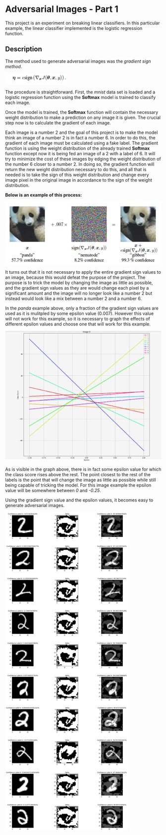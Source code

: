 # Adversarial Images - Part 1

This project is an experiment on breaking linear classifiers. In this particular example, the linear classifier implemented is the logistic regression function.

## Description

The method used to generate adversarial images was the *gradient sign method*.

![Alt text](/img/gsm.png)

The procedure is straightforward. First, the *mnist* data set is loaded and a logistic regression function using the **Softmax** model is trained to classify each image.

Once the model is trained, the **Softmax** function will contain the necessary weight distribution to make a prediction on any image it is given. The crucial step now is to calculate the gradient of each image. 

Each image is a number 2 and the goal of this project is to make the model think an image of a number 2 is in fact a number 6. In order to do this, the gradient of each image must be calculated using a fake label. The gradient function is using the weight distribution of the already trained **Softmax** function except now it is being fed an image of a 2 with a label of 6. It will try to minimize the cost of these images by edging the weight distribution of the number 6 closer to a number 2. In doing so, the gradient function will return the new weight distribution necessary to do this, and all that is needed is to take the sign of this weight distribution and change every image pixel in the original image in accordance to the sign of the weight distribution.

**Below is an example of this process:**

![Alt text](/img/panda.png)


It turns out that it is not necessary to apply the entire gradient sign values to an image, because this would defeat the purpose of the project. The purpose is to trick the model by changing the image as little as possible, and the gradient sign values as they are would change each pixel by a significant amount and the image will no longer look like a number 2 but instead would look like a mix between a number 2 and a number 6.

In the *panda* example above, only a fraction of the gradient sign values are used as it is mulitpled by some epsilon value (0.007). However this value will not work for this example, so it is necessary to graph the effects of different epsilon values and choose one that will work for this example.

![Alt text](/img/epsilon.png)

As is visible in the graph above, there is in fact some epsilon value for which the class score rises above the rest. The point closest to the rest of the labels is the point that will change the image as little as possible while still being capable of tricking the model. For this image example the epsilon value will be somewhere between *0* and *-0.25*.

Using the gradient sign value and the epsilon values, it becomes easy to generate adversarial images.

![Alt text](/img/2s.png)
